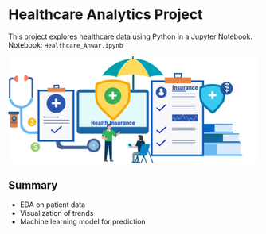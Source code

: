 # Healthcare Analytics Project

This project explores healthcare data using Python in a Jupyter Notebook.  
Notebook: `Healthcare_Anwar.ipynb`

![Healthcare Analytics Project](healthcare.png)
## Summary
- EDA on patient data
- Visualization of trends
- Machine learning model for prediction 

